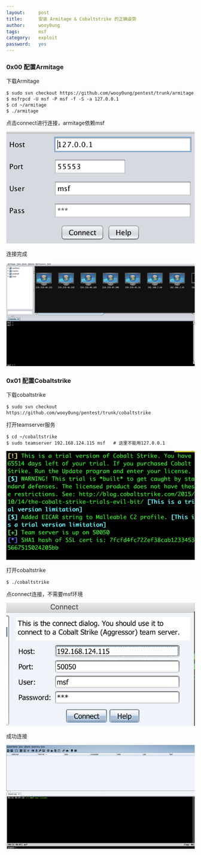 ```yaml
---
layout:     post
title:      安装 Armitage & Cobaltstrike 的正确姿势
author:     wooy0ung
tags: 		msf
category:  	exploit
password:	yes
---
```



### 0x00 配置Armitage

下载Armitage

```
$ sudo svn checkout https://github.com/wooy0ung/pentest/trunk/armitage
$ msfrpcd -U msf -P msf -f -S -a 127.0.0.1
$ cd ~/armitage
$ ./armitage
```
<!-- more -->

点击connect进行连接，armitage依赖msf

![](/assets/img/exploit/2017-06-22-armitage-and-cobaltstrike/0x00.png)

连接完成

![](/assets/img/exploit/2017-06-22-armitage-and-cobaltstrike/0x01.png)


### 0x01 配置Cobaltstrike

下载cobaltstrike

```
$ sudo svn checkout https://github.com/wooy0ung/pentest/trunk/cobaltstrike
```

打开teamserver服务

```
$ cd ~/cobaltstrike
$ sudo teamserver 192.168.124.115 msf	# 这里不能用127.0.0.1
```

![](/assets/img/exploit/2017-06-22-armitage-and-cobaltstrike/0x02.png)

打开cobaltstrike

```
$ ./cobaltstrike
```

点connect连接，不需要msf环境

![](/assets/img/exploit/2017-06-22-armitage-and-cobaltstrike/0x03.png)

成功连接

![](/assets/img/exploit/2017-06-22-armitage-and-cobaltstrike/0x04.png)